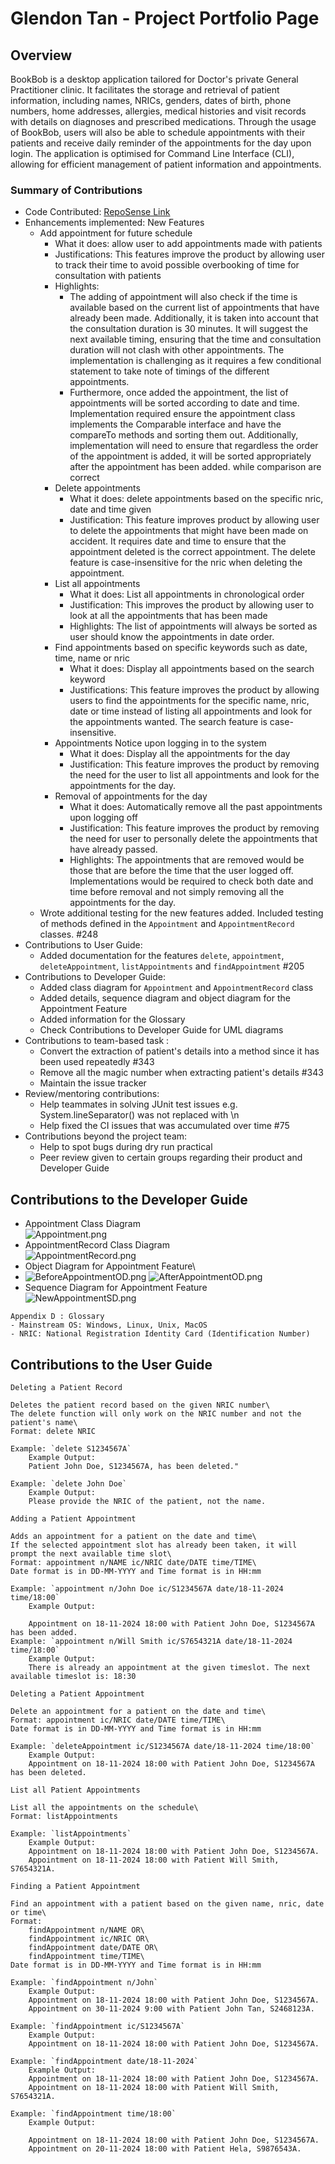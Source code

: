 # Glendon Tan - Project Portfolio Page

## Overview
BookBob is a desktop application tailored for Doctor's private General Practitioner clinic. It facilitates the storage 
and retrieval of patient information, including names, NRICs, genders, dates of birth, phone numbers, home addresses, 
allergies, medical histories and visit records with details on diagnoses and prescribed medications. Through the usage 
of BookBob, users will also be able to schedule appointments with their patients and receive daily reminder of the 
appointments for the day upon login. The application is optimised for Command Line Interface (CLI), allowing for 
efficient management of patient information and appointments.

### Summary of Contributions
- Code Contributed: [RepoSense Link](https://nus-cs2113-ay2425s1.github.io/tp-dashboard/?search=g13nd0n)
- Enhancements implemented:
  New Features
  - Add appointment for future schedule
      - What it does: allow user to add appointments made with patients
      - Justifications: This features improve the product by allowing user to track their time to avoid possible 
        overbooking of time for consultation with patients
      - Highlights:
        - The adding of appointment will also check if the time is available based on the current list of 
          appointments that have already been made. Additionally, it is taken into account that the consultation duration is 
          30 minutes. It will suggest the next available timing, ensuring that the time and consultation duration will not 
          clash with other appointments. The implementation is challenging as it requires a few conditional statement to
          take note of timings of the different appointments.
        - Furthermore, once added the appointment, the list of appointments will be sorted according to date and time. 
          Implementation required ensure the appointment class implements the Comparable interface and have the compareTo
          methods and sorting them out. Additionally, implementation will need to ensure that regardless the order of the 
          appointment is added, it will be sorted appropriately after the appointment has been added.
          while comparison are correct
    - Delete appointments
      - What it does: delete appointments based on the specific nric, date and time given
      - Justification: This feature improves product by allowing user to delete the appointments that might have been 
        made on accident. It requires date and time to ensure that the appointment deleted is the correct appointment.
        The delete feature is case-insensitive for the nric when deleting the appointment.
    - List all appointments
      - What it does: List all appointments in chronological order
      - Justification: This improves the product by allowing user to look at all the appointments that has been made
      - Highlights: The list of appointments will always be sorted as user should know the appointments in date order.
    - Find appointments based on specific keywords such as date, time, name or nric
      - What it does: Display all appointments based on the search keyword
      - Justifications: This feature improves the product by allowing users to find the appointments for the specific
        name, nric, date or time instead of listing all appointments and look for the appointments wanted. The search 
        feature is case-insensitive.
    - Appointments Notice upon logging in to the system
      - What it does: Display all the appointments for the day
      - Justification: This feature improves the product by removing the need for the user to list all appointments and 
        look for the appointments for the day.
    - Removal of appointments for the day
      - What it does: Automatically remove all the past appointments upon logging off
      - Justification: This feature improves the product by removing the need for user to personally delete the 
        appointments that have already passed.
      - Highlights: The appointments that are removed would be those that are before the time that the user logged off.
        Implementations would be required to check both date and time before removal and not simply removing all the 
        appointments for the day.
  - Wrote additional testing for the new features added. Included testing of methods defined in the `Appointment` and 
  `AppointmentRecord` classes. #248
- Contributions to User Guide:
  - Added documentation for the features `delete`, `appointment`, `deleteAppointment`, `listAppointments` and 
  `findAppointment` #205
- Contributions to Developer Guide:
  - Added class diagram for `Appointment` and `AppointmentRecord` class
  - Added details, sequence diagram and object diagram for the Appointment Feature
  - Added information for the Glossary 
  - Check Contributions to Developer Guide for UML diagrams
- Contributions to team-based task :
  - Convert the extraction of patient's details into a method since it has been used repeatedly #343
  - Remove all the magic number when extracting patient's details #343
  - Maintain the issue tracker
- Review/mentoring contributions:
  - Help teammates in solving JUnit test issues e.g. System.lineSeparator() was not replaced with \n
  - Help fixed the CI issues that was accumulated over time #75
- Contributions beyond the project team:
  - Help to spot bugs during dry run practical
  - Peer review given to certain groups regarding their product and Developer Guide

## Contributions to the Developer Guide
- Appointment Class Diagram\
![Appointment.png](..%2FAppointment.png)
- AppointmentRecord Class Diagram\
![AppointmentRecord.png](..%2FAppointmentRecord.png)
- Object Diagram for Appointment Feature\
- ![BeforeAppointmentOD.png](..%2FBeforeAppointmentOD.png)
![AfterAppointmentOD.png](..%2FAfterAppointmentOD.png)
- Sequence Diagram for Appointment Feature\
![NewAppointmentSD.png](..%2FNewAppointmentSD.png)

```
Appendix D : Glossary
- Mainstream OS: Windows, Linux, Unix, MacOS
- NRIC: National Registration Identity Card (Identification Number)
```

## Contributions to the User Guide
```
Deleting a Patient Record

Deletes the patient record based on the given NRIC number\
The delete function will only work on the NRIC number and not the patient's name\
Format: delete NRIC

Example: `delete S1234567A`
    Example Output:
    Patient John Doe, S1234567A, has been deleted."

Example: `delete John Doe`
    Example Output:
    Please provide the NRIC of the patient, not the name.

```
```
Adding a Patient Appointment

Adds an appointment for a patient on the date and time\
If the selected appointment slot has already been taken, it will prompt the next available time slot\
Format: appointment n/NAME ic/NRIC date/DATE time/TIME\
Date format is in DD-MM-YYYY and Time format is in HH:mm

Example: `appointment n/John Doe ic/S1234567A date/18-11-2024 time/18:00`
    Example Output:

    Appointment on 18-11-2024 18:00 with Patient John Doe, S1234567A has been added.
Example: `appointment n/Will Smith ic/S7654321A date/18-11-2024 time/18:00`
    Example Output:
    There is already an appointment at the given timeslot. The next available timeslot is: 18:30
```
```
Deleting a Patient Appointment

Delete an appointment for a patient on the date and time\
Format: appointment ic/NRIC date/DATE time/TIME\
Date format is in DD-MM-YYYY and Time format is in HH:mm

Example: `deleteAppointment ic/S1234567A date/18-11-2024 time/18:00`
    Example Output:
    Appointment on 18-11-2024 18:00 with Patient John Doe, S1234567A has been deleted.
```

```
List all Patient Appointments

List all the appointments on the schedule\
Format: listAppointments

Example: `listAppointments`
    Example Output:
    Appointment on 18-11-2024 18:00 with Patient John Doe, S1234567A.
    Appointment on 18-11-2024 18:00 with Patient Will Smith, S7654321A.
```
```
Finding a Patient Appointment

Find an appointment with a patient based on the given name, nric, date or time\
Format:
    findAppointment n/NAME OR\
    findAppointment ic/NRIC OR\
    findAppointment date/DATE OR\
    findAppointment time/TIME\
Date format is in DD-MM-YYYY and Time format is in HH:mm

Example: `findAppointment n/John`
    Example Output:
    Appointment on 18-11-2024 18:00 with Patient John Doe, S1234567A.
    Appointment on 30-11-2024 9:00 with Patient John Tan, S2468123A.

Example: `findAppointment ic/S1234567A`
    Example Output:
    Appointment on 18-11-2024 18:00 with Patient John Doe, S1234567A.

Example: `findAppointment date/18-11-2024`
    Example Output:
    Appointment on 18-11-2024 18:00 with Patient John Doe, S1234567A.
    Appointment on 18-11-2024 18:00 with Patient Will Smith, S7654321A.

Example: `findAppointment time/18:00`
    Example Output:

    Appointment on 18-11-2024 18:00 with Patient John Doe, S1234567A.
    Appointment on 20-11-2024 18:00 with Patient Hela, S9876543A.
```
